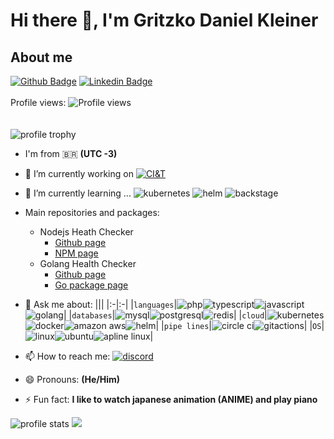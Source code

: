 # Hi there 👋, I'm Gritzko Daniel Kleiner

## About me

[![Github Badge](https://img.shields.io/badge/-Github-000?style=flat-square&logo=Github&logoColor=white&link=https://github.com/gritzkoo)](https://github.com/gritzkoo)
[![Linkedin Badge](https://img.shields.io/badge/-LinkedIn-blue?style=flat-square&logo=Linkedin&logoColor=white&link=https://www.linkedin.com/in/gritzko-daniel-kleiner)](https://www.linkedin.com/in/gritzko-daniel-kleiner)
\
\
Profile views: ![Profile views](https://profile-counter.glitch.me/gritzkoo/count.svg "Profile views")
\
\
\
![profile trophy](https://github-profile-trophy.vercel.app/?username=gritzkoo&row=2&column=3 "profile trophy")

- I'm from 🇧🇷 **(UTC -3)**
- 🔭 I’m currently working on
[![CI&T](https://ciandt.com/themes/custom/ciandt_theme/logo.svg)](https://ciandt.com/br)
- 🌱 I’m currently learning ...
![kubernetes](https://img.shields.io/badge/kubernetes-326ce5.svg?&style=for-the-badge&logo=kubernetes&logoColor=white)
![helm](https://img.shields.io/static/v1?message=HELM&color=blue&logo=helm&logoColor=white&style=for-the-badge&label=)
![backstage](https://img.shields.io/static/v1?message=backstage&color=black&logo=spotify&logoColor=green&style=for-the-badge&label=)

- Main repositories and packages:
  - Nodejs Heath Checker
    - [Github page](https://github.com/gritzkoo/nodejs-health-checker)
    - [NPM page](https://www.npmjs.com/package/nodejs-health-checker)
  - Golang Health Checker
    - [Github page](https://github.com/gritzkoo/golang-health-checker)
    - [Go package page](https://pkg.go.dev/github.com/gritzkoo/golang-health-checker/pkg/healthcheck)
- 💬 Ask me about:
  |||
  |:-|:-|
  |`languages`|![php](https://img.shields.io/badge/PHP-777BB4?style=for-the-badge&logo=php&logoColor=white)![typescript](https://img.shields.io/badge/TypeScript-007ACC?style=for-the-badge&logo=typescript&logoColor=white)![javascript](https://img.shields.io/badge/JavaScript-323330?style=for-the-badge&logo=javascript&logoColor=F7DF1E)![golang](https://img.shields.io/badge/Go-00ADD8?style=for-the-badge&logo=go&logoColor=white)|
  |`databases`|![mysql](https://img.shields.io/badge/MySQL-00000F?style=for-the-badge&logo=mysql&logoColor=white)![postgresql](https://img.shields.io/badge/PostgreSQL-316192?style=for-the-badge&logo=postgresql&logoColor=white)![redis](https://img.shields.io/badge/redis-%23DD0031.svg?&style=for-the-badge&logo=redis&logoColor=white)|
  |`cloud`|![kubernetes](https://img.shields.io/badge/kubernetes-326ce5.svg?&style=for-the-badge&logo=kubernetes&logoColor=white)![docker](https://img.shields.io/badge/Docker-2CA5E0?style=for-the-badge&logo=docker&logoColor=white)![amazon aws](https://img.shields.io/badge/Amazon_AWS-232F3E?style=for-the-badge&logo=amazon-aws&logoColor=white)![helm](https://img.shields.io/static/v1?message=HELM&color=blue&logo=helm&logoColor=white&style=for-the-badge&label=)|
  |`pipe lines`|![circle ci](https://img.shields.io/badge/circleci-343434?style=for-the-badge&logo=circleci&logoColor=white)![gitactions](https://img.shields.io/badge/GitHub_Actions-2088FF?style=for-the-badge&logo=github-actions&logoColor=white)|
  |`OS`|![linux](https://img.shields.io/badge/Linux-FCC624?style=for-the-badge&logo=linux&logoColor=black)![ubuntu](https://img.shields.io/badge/Ubuntu-E95420?style=for-the-badge&logo=ubuntu&logoColor=white)![apline linux](https://img.shields.io/badge/Alpine_Linux-0D597F?style=for-the-badge&logo=alpine-linux&logoColor=white)|
- 📫 How to reach me:
[![discord](https://img.shields.io/badge/Discord-7289DA?style=for-the-badge&logo=discord&logoColor=white)](https://discordapp.com/users/Gritzko#3591/)
- 😄 Pronouns: **(He/Him)**
- ⚡ Fun fact: **I like to watch japanese animation (ANIME) and play piano**
<!-- 
- 👯 I’m looking to collaborate on ...
- 🤔 I’m looking for help with ...
- -->
![profile stats](https://github-readme-stats.vercel.app/api?username=gritzkoo&theme=dark "profile stats")
![](https://github-readme-stats.vercel.app/api/top-langs?username=gritzkoo&show_icons=true&locale=en&layout=compact&theme=dark)
